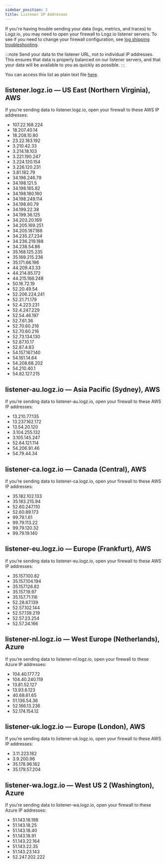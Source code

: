 ```yaml
---
sidebar_position: 3
title: Listener IP Addresses
---
```


If you're having trouble sending your data (logs, metrics, and traces) to Logz.io, you may need to open your firewall to Logz.io listener servers. To see if you need to change your firewall configuration, see [log shipping troubleshooting]({{site.baseurl}}/user-guide/log-shipping/log-shipping-troubleshooting.html).

:::note
Send your data to the listener URL, not to individual IP addresses.
This ensures that data is properly balanced on our listener servers,
and that your data will be available to you as quickly as possible.
:::
 
You can access this list as plain text file [here](../../../../static/IPs.txt).

## listener.logz.io — US East (Northern Virginia), AWS

If you’re sending data to listener.logz.io, open your firewall to these AWS IP addresses:

* 107.22.168.224
* 18.207.40.14
* 18.208.10.80
* 23.22.183.192
* 3.210.42.33
* 3.214.18.103
* 3.221.190.247
* 3.224.120.154
* 3.226.120.231
* 3.81.182.79
* 34.196.246.79
* 34.198.121.5
* 34.198.165.82
* 34.198.180.160
* 34.198.249.114
* 34.198.80.79
* 34.199.22.38
* 34.199.36.125
* 34.203.20.169
* 34.205.169.251
* 34.205.187.188
* 34.235.27.234
* 34.236.219.188
* 34.238.54.86
* 35.168.125.235
* 35.169.215.236
* 35.171.66.196
* 44.209.43.33
* 44.214.85.172
* 44.215.166.248
* 50.16.72.19
* 52.20.49.54
* 52.206.224.241
* 52.21.71.179
* 52.4.223.231
* 52.4.247.229
* 52.54.46.197
* 52.7.61.36
* 52.70.60.216
* 52.70.60.216
* 52.73.134.130
* 52.87.10.17
* 52.87.4.83
* 54.157.167.140
* 54.161.14.64
* 54.208.68.202
* 54.210.40.1
* 54.82.127.215

## listener-au.logz.io — Asia Pacific (Sydney), AWS

If you’re sending data to listener-au.logz.io, open your firewall to these AWS IP addresses:

* 13.210.77.135
* 13.237.162.172
* 13.54.20.120
* 3.104.255.132
* 3.105.145.247
* 52.64.121.114
* 54.206.91.46
* 54.79.44.34

## listener-ca.logz.io — Canada (Central), AWS

If you’re sending data to listener-ca.logz.io, open your firewall to these AWS IP addresses:

* 35.182.102.133
* 35.183.215.94
* 52.60.247.110
* 52.60.89.173
* 99.79.1.61
* 99.79.113.22
* 99.79.120.32
* 99.79.19.140

## listener-eu.logz.io — Europe (Frankfurt), AWS

If you’re sending data to listener-eu.logz.io, open your firewall to these AWS IP addresses:

* 35.157.100.82
* 35.157.104.194
* 35.157.126.82
* 35.157.19.97
* 35.157.71.116
* 52.28.67.139
* 52.57.102.144
* 52.57.139.219
* 52.57.23.254
* 52.57.24.166

## listener-nl.logz.io — West Europe (Netherlands), Azure

If you’re sending data to listener-nl.logz.io, open your firewall to these Azure IP addresses:

* 104.40.177.72
* 104.40.240.119
* 13.81.52.127
* 13.93.6.123
* 40.68.61.65
* 51.136.54.36
* 52.166.13.236
* 52.174.154.12

## listener-uk.logz.io — Europe (London), AWS

If you’re sending data to listener-uk.logz.io, open your firewall to these AWS IP addresses:

* 3.11.223.182
* 3.9.200.96
* 35.178.96.162
* 35.179.57.204

## listener-wa.logz.io — West US 2 (Washington), Azure

If you’re sending data to listener-wa.logz.io, open your firewall to these Azure IP addresses:

* 51.143.18.198
* 51.143.18.25
* 51.143.18.40
* 51.143.18.91
* 51.143.22.164
* 51.143.22.35
* 51.143.23.143
* 52.247.202.222